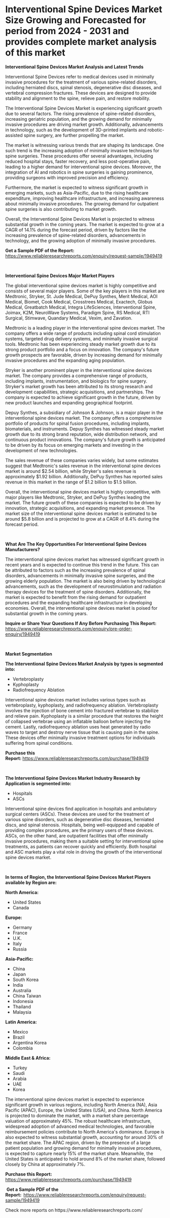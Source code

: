 <p><h1>Interventional Spine Devices Market Size Growing and Forecasted for period from 2024 - 2031 and provides complete market analysis of this market</h1></p><p><strong>Interventional Spine Devices Market Analysis and Latest Trends</strong></p>
<p><p>Interventional Spine Devices refer to medical devices used in minimally invasive procedures for the treatment of various spine-related disorders, including herniated discs, spinal stenosis, degenerative disc diseases, and vertebral compression fractures. These devices are designed to provide stability and alignment to the spine, relieve pain, and restore mobility.</p><p>The Interventional Spine Devices Market is experiencing significant growth due to several factors. The rising prevalence of spine-related disorders, increasing geriatric population, and the growing demand for minimally invasive procedures are driving market growth. Additionally, advancements in technology, such as the development of 3D-printed implants and robotic-assisted spine surgery, are further propelling the market.</p><p>The market is witnessing various trends that are shaping its landscape. One such trend is the increasing adoption of minimally invasive techniques for spine surgeries. These procedures offer several advantages, including reduced hospital stays, faster recovery, and less post-operative pain, leading to a higher demand for interventional spine devices. Moreover, the integration of AI and robotics in spine surgeries is gaining prominence, providing surgeons with improved precision and efficiency.</p><p>Furthermore, the market is expected to witness significant growth in emerging markets, such as Asia-Pacific, due to the rising healthcare expenditure, improving healthcare infrastructure, and increasing awareness about minimally invasive procedures. The growing demand for outpatient spine surgeries is also contributing to market growth.</p><p>Overall, the Interventional Spine Devices Market is projected to witness substantial growth in the coming years. The market is expected to grow at a CAGR of 14.1% during the forecast period, driven by factors like the increasing prevalence of spine-related disorders, advancements in technology, and the growing adoption of minimally invasive procedures.</p></p>
<p><strong>Get a Sample PDF of the Report:&nbsp;</strong> <a href="https://www.reliableresearchreports.com/enquiry/request-sample/1949419">https://www.reliableresearchreports.com/enquiry/request-sample/1949419</a></p>
<p>&nbsp;</p>
<p><strong>Interventional Spine Devices Major Market Players</strong></p>
<p><p>The global interventional spine devices market is highly competitive and consists of several major players. Some of the key players in this market are Medtronic, Stryker, St. Jude Medical, DePuy Synthes, Merit Medical, AOI Medical, Biomet, Cook Medical, Crosstrees Medical, Exactech, Globus Medical, Greatbatch Medical, Integra LifeSciences, Interventional Spine, Joimax, K2M, NeuroWave Systems, Paradigm Spine, RS Medical, RTI Surgical, Stimwave, Quandary Medical, Vexim, and Zavation.</p><p>Medtronic is a leading player in the interventional spine devices market. The company offers a wide range of products including spinal cord stimulation systems, targeted drug delivery systems, and minimally invasive surgical tools. Medtronic has been experiencing steady market growth due to its strong product portfolio and a focus on innovation. The company's future growth prospects are favorable, driven by increasing demand for minimally invasive procedures and the expanding aging population.</p><p>Stryker is another prominent player in the interventional spine devices market. The company provides a comprehensive range of products, including implants, instrumentation, and biologics for spine surgery. Stryker's market growth has been attributed to its strong research and development capabilities, strategic acquisitions, and partnerships. The company is expected to achieve significant growth in the future, driven by new product launches and expanding geographical footprint.</p><p>Depuy Synthes, a subsidiary of Johnson & Johnson, is a major player in the interventional spine devices market. The company offers a comprehensive portfolio of products for spinal fusion procedures, including implants, biomaterials, and instruments. Depuy Synthes has witnessed steady market growth due to its strong brand reputation, wide distribution network, and continuous product innovations. The company's future growth is anticipated to be driven by its focus on emerging markets and investing in the development of new technologies.</p><p>The sales revenue of these companies varies widely, but some estimates suggest that Medtronic's sales revenue in the interventional spine devices market is around $2.54 billion, while Stryker's sales revenue is approximately $1.92 billion. Additionally, DePuy Synthes has reported sales revenue in this market in the range of $1.2 billion to $1.5 billion.</p><p>Overall, the interventional spine devices market is highly competitive, with major players like Medtronic, Stryker, and DePuy Synthes leading the market. The future growth of these companies is expected to be driven by innovation, strategic acquisitions, and expanding market presence. The market size of the interventional spine devices market is estimated to be around $5.8 billion and is projected to grow at a CAGR of 8.4% during the forecast period.</p></p>
<p>&nbsp;</p>
<p><strong>What Are The Key Opportunities For Interventional Spine Devices Manufacturers?</strong></p>
<p><p>The interventional spine devices market has witnessed significant growth in recent years and is expected to continue this trend in the future. This can be attributed to factors such as the increasing prevalence of spinal disorders, advancements in minimally invasive spine surgeries, and the growing elderly population. The market is also being driven by technological advancements, such as the development of neurostimulation and radiation therapy devices for the treatment of spine disorders. Additionally, the market is expected to benefit from the rising demand for outpatient procedures and the expanding healthcare infrastructure in developing economies. Overall, the interventional spine devices market is poised for substantial growth in the coming years.</p></p>
<p><strong>Inquire or Share Your Questions If Any Before Purchasing This Report:</strong> <a href="https://www.reliableresearchreports.com/enquiry/pre-order-enquiry/1949419">https://www.reliableresearchreports.com/enquiry/pre-order-enquiry/1949419</a></p>
<p>&nbsp;</p>
<p><strong>Market Segmentation</strong></p>
<p><strong>The Interventional Spine Devices Market Analysis by types is segmented into:</strong></p>
<p><ul><li>Vertebroplasty</li><li>Kyphoplasty</li><li>Radiofrequency Ablation</li></ul></p>
<p><p>Interventional spine devices market includes various types such as vertebroplasty, kyphoplasty, and radiofrequency ablation. Vertebroplasty involves the injection of bone cement into fractured vertebrae to stabilize and relieve pain. Kyphoplasty is a similar procedure that restores the height of collapsed vertebrae using an inflatable balloon before injecting the cement. Lastly, radiofrequency ablation uses heat generated by radio waves to target and destroy nerve tissue that is causing pain in the spine. These devices offer minimally invasive treatment options for individuals suffering from spinal conditions.</p></p>
<p><strong>Purchase this Report:&nbsp;</strong><a href="https://www.reliableresearchreports.com/purchase/1949419">https://www.reliableresearchreports.com/purchase/1949419</a></p>
<p>&nbsp;</p>
<p><strong>The Interventional Spine Devices Market Industry Research by Application is segmented into:</strong></p>
<p><ul><li>Hospitals</li><li>ASCs</li></ul></p>
<p><p>Interventional spine devices find application in hospitals and ambulatory surgical centers (ASCs). These devices are used for the treatment of various spine disorders, such as degenerative disc diseases, herniated discs, and spinal stenosis. Hospitals, being well-equipped and capable of providing complex procedures, are the primary users of these devices. ASCs, on the other hand, are outpatient facilities that offer minimally invasive procedures, making them a suitable setting for interventional spine treatments, as patients can recover quickly and efficiently. Both hospital and ASC markets play a vital role in driving the growth of the interventional spine devices market.</p></p>
<p>&nbsp;</p>
<p><strong>In terms of Region, the Interventional Spine Devices Market Players available by Region are:</strong></p>
<p>
    <p> <strong> North America: </strong>
        <ul>
            <li>United States</li>
            <li>Canada</li>
        </ul>
        </p> 
    <p> <strong> Europe: </strong>
        <ul>
            <li>Germany</li>
            <li>France</li>
            <li>U.K.</li>
            <li>Italy</li>
            <li>Russia</li>
        </ul>
        </p> 
    <p> <strong> Asia-Pacific: </strong>
        <ul>
            <li>China</li>
            <li>Japan</li>
            <li>South Korea</li>
            <li>India</li>
            <li>Australia</li>
            <li>China Taiwan</li>
            <li>Indonesia</li>
            <li>Thailand</li>
            <li>Malaysia</li>
        </ul>
        </p> 
    <p> <strong> Latin America: </strong>
        <ul>
            <li>Mexico</li>
            <li>Brazil</li>
            <li>Argentina Korea</li>
            <li>Colombia</li>
        </ul>
        </p> 
    <p> <strong> Middle East & Africa: </strong>
        <ul>
            <li>Turkey</li>
            <li>Saudi</li>
            <li>Arabia</li>
            <li>UAE</li>
            <li>Korea</li>
        </ul>
    </p>
    </p>
<p><p>The interventional spine devices market is expected to experience significant growth in various regions, including North America (NA), Asia Pacific (APAC), Europe, the United States (USA), and China. North America is projected to dominate the market, with a market share percentage valuation of approximately 45%. The robust healthcare infrastructure, widespread adoption of advanced medical technologies, and favorable reimbursement policies contribute to North America's dominance. Europe is also expected to witness substantial growth, accounting for around 30% of the market share. The APAC region, driven by the presence of a large patient population and growing demand for minimally invasive procedures, is expected to capture nearly 15% of the market share. Meanwhile, the United States is anticipated to hold around 8% of the market share, followed closely by China at approximately 7%.</p></p>
<p><strong>Purchase this Report: </strong><a href="https://www.reliableresearchreports.com/purchase/1949419">https://www.reliableresearchreports.com/purchase/1949419</a></p>
<p>&nbsp;<strong>Get a Sample PDF of the Report:&nbsp;&nbsp;</strong><a href="https://www.reliableresearchreports.com/enquiry/request-sample/1949419">https://www.reliableresearchreports.com/enquiry/request-sample/1949419</a></p>
<p><strong></strong></p>
<p>Check more reports on https://www.reliableresearchreports.com/</p>